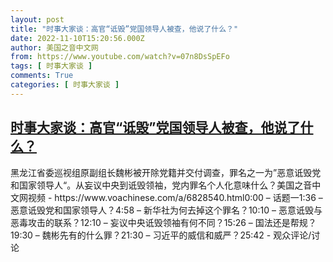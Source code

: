```yaml
---
layout: post
title: "时事大家谈：高官“诋毁”党国领导人被查，他说了什么？"
date: 2022-11-10T15:20:56.000Z
author: 美国之音中文网
from: https://www.youtube.com/watch?v=07n8DsSpEFo
tags: [ 时事大家谈 ]
comments: True
categories: [ 时事大家谈 ]
---
```

<!--1668093656000-->
[时事大家谈：高官“诋毁”党国领导人被查，他说了什么？](https://www.youtube.com/watch?v=07n8DsSpEFo)
------

<div>
黑龙江省委巡视组原副组长魏彬被开除党籍并交付调查，罪名之一为”恶意诋毁党和国家领导人“。从妄议中央到诋毁领袖，党内罪名个人化意味什么？美国之音中文网视频 - https://www.voachinese.com/a/6828540.html0:00 – 话题一1:36 – 恶意诋毁党和国家领导人？4:58 – 新华社为何去掉这个罪名？10:10 – 恶意诋毁与恶毒攻击的联系？12:10 – 妄议中央诋毁领袖有何不同？15:26 – 国法还是帮规？19:30 – 魏彬先有的什么罪？21:30 – 习近平的威信和威严？25:42 - 观众评论/讨论
</div>
